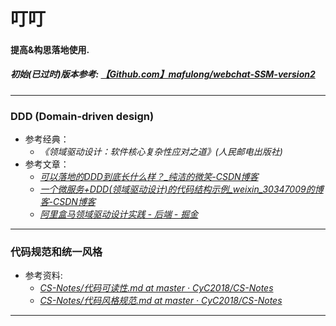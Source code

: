 # 叮叮
#### 提高&构思落地使用.
##### 初始(已过时)版本参考: [【Github.com】mafulong/webchat-SSM-version2](https://github.com/mafulong/webchat-SSM-version2.git)
---
### DDD (Domain-driven design)
- 参考经典：
  - *《领域驱动设计：软件核心复杂性应对之道》(人民邮电出版社)* 
- 参考文章：
  - [ *可以落地的DDD到底长什么样？_纯洁的微笑-CSDN博客* ](https://blog.csdn.net/ityouknow/article/details/81572072)
  - [ *一个微服务+DDD(领域驱动设计)的代码结构示例_weixin_30347009的博客-CSDN博客* ](https://blog.csdn.net/weixin_30347009/article/details/95899528)
  - [ *阿里盒马领域驱动设计实践 - 后端 - 掘金* ](https://juejin.im/entry/5a6555636fb9a01c952633bc)
---
### 代码规范和统一风格
- 参考资料:
  - [ *CS-Notes/代码可读性.md at master · CyC2018/CS-Notes* ](https://github.com/CyC2018/CS-Notes/blob/master/notes/%E4%BB%A3%E7%A0%81%E5%8F%AF%E8%AF%BB%E6%80%A7.md)
  - [ *CS-Notes/代码风格规范.md at master · CyC2018/CS-Notes* ](https://github.com/CyC2018/CS-Notes/blob/master/notes/%E4%BB%A3%E7%A0%81%E9%A3%8E%E6%A0%BC%E8%A7%84%E8%8C%83.md)
---
